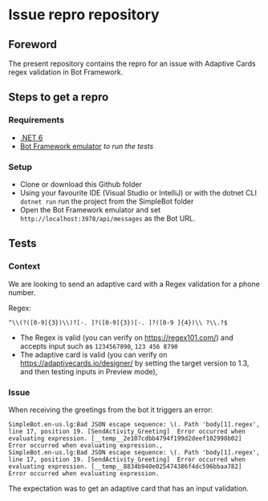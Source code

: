 # Issue repro repository

## Foreword

The present repository contains the repro for an issue with Adaptive Cards regex validation in Bot Framework.

## Steps to get a repro

### Requirements

* [.NET 6](https://dotnet.microsoft.com/en-us/download/dotnet/6.0)
* [Bot Framework emulator](https://github.com/Microsoft/BotFramework-Emulator/releases/tag/v4.14.1) _to run the tests_

### Setup

* Clone or download this Github folder
* Using your favourite IDE (Visual Studio or IntelliJ) or with the dotnet CLI `dotnet run` run the project from the SimpleBot folder
* Open the Bot Framework emulator and set `http://localhost:3978/api/messages` as the Bot URL.

## Tests

### Context

We are looking to send an adaptive card with a Regex validation for a phone number.

Regex:
```
^\\(?([0-9]{3})\\)?[-. ]?([0-9]{3})[-. ]?([0-9 ]{4})\\ ?\\.?$
```

* The Regex is valid (you can verify on https://regex101.com/) and accepts input such as `1234567890`, `123 456 8790`
* The adaptive card is valid (you can verify on https://adaptivecards.io/designer/ by setting the target version to 1.3, and then testing inputs in Preview mode),

### Issue

When receiving the greetings from the bot it triggers an error:
```
SimpleBot.en-us.lg:Bad JSON escape sequence: \(. Path 'body[1].regex', line 17, position 19. [SendActivity_Greeting]  Error occurred when evaluating expression. [__temp__2e107cdbb4794f199d2deef102998b02]  Error occurred when evaluating expression.,
SimpleBot.en-us.lg:Bad JSON escape sequence: \(. Path 'body[1].regex', line 17, position 19. [SendActivity_Greeting]  Error occurred when evaluating expression. [__temp__8834b940e025474386f4dc596bbaa782]  Error occurred when evaluating expression.
```

The expectation was to get an adaptive card that has an input validation.
